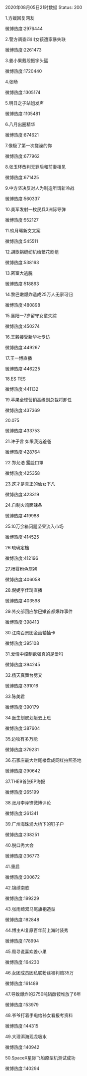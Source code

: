 2020年08月05日21时数据
Status: 200

1.方媛回复网友

微博热度:2976444

2.警方调查四川女孩遭家暴失联

微博热度:2261473

3.姜小果戴段振宇头盔

微博热度:1720440

4.张旸

微博热度:1305174

5.明日之子站姐发声

微博热度:1105481

6.八月出圈精华

微博热度:874621

7.像极了第一次搓澡的你

微博热度:677962

8.张玉环改判无罪后和前妻相见

微博热度:671425

9.中方坚决反对人为制造所谓新冷战

微博热度:560337

10.美军发射一枚民兵3洲际导弹

微博热度:552127

11.玖月晞新文文案

微博热度:545511

12.胡歌捐缝纫机给繁花剧组

微博热度:538163

13.密室大逃脱

微博热度:518863

14.黎巴嫩爆炸造成25万人无家可归

微博热度:480898

15.襄阳一7岁留守女童失踪

微博热度:450274

16.王毅接受新华社专访

微博热度:449267

17.王一博直播

微博热度:446225

18.ES TES

微博热度:441132

19.苹果全球营销高级副总裁将卸任

微博热度:437369

20.075

微博热度:433753

21.许子言 如果我选爸爸

微博热度:428764

22.郑允浩 露脸口罩

微博热度:425358

23.这才是真正的仙女下凡

微博热度:423319

24.自制火鸡面辣条

微博热度:419988

25.10万余箱问题坚果流入市场

微博热度:414525

26.琉璃定档

微博热度:412196

27.杨幂粉色旗袍

微博热度:406058

28.倪妮李佳琦直播

微博热度:403598

29.外交部回应黎巴嫩首都爆炸事件

微博热度:398413

30.江南百景图金画轴抽卡

微博热度:395108

31.爱情中控制欲强真的是爱吗

微博热度:394245

32.杨天真舞台劈叉

微博热度:391016

33.陈美君

微博热度:390179

34.医生划皮划艇去上班

微博热度:387604

35.边牧有多万能

微博热度:379231

36.石家庄最大烂尾楼盘成网红拍照圣地

微博热度:290642

37.THE9首张EP海报

微博热度:265199

38.张月李泽锋微博评论

微博热度:261341

39.广州海珠涌大桥下的钉子户

微博热度:238251

40.脱口秀大会

微博热度:236773

41.重启

微博热度:200672

42.锦绣南歌

微博热度:199229

43.张雨绮双马尾旗袍造型

微博热度:182848

44.博主AI复原百年前上海时装秀

微博热度:178994

45.周寻说喜欢姜小果

微博热度:164230

46.女团成员因私联粉丝被判赔35万

微博热度:161489

47.导致爆炸的2750吨硝酸铵堆放了6年

微博热度:153979

48.爷爷打着手电给孙女看报考资料

微博热度:144315

49.大理洱海现龙吸水

微博热度:140942

50.SpaceX星际飞船原型机测试成功

微博热度:140294

